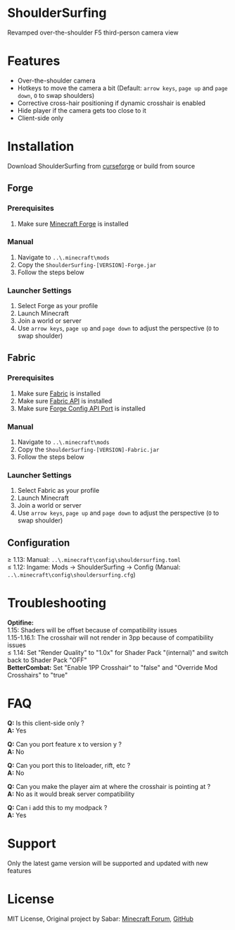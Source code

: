 # ShoulderSurfing #

Revamped over-the-shoulder F5 third-person camera view

# Features #

* Over-the-shoulder camera
* Hotkeys to move the camera a bit (Default: `arrow keys`, `page up` and `page down`, `O` to swap shoulders)
* Corrective cross-hair positioning if dynamic crosshair is enabled
* Hide player if the camera gets too close to it
* Client-side only

# Installation #

Download ShoulderSurfing from [curseforge](https://www.curseforge.com/minecraft/mc-mods/shoulder-surfing-reloaded/files/) or build from source

## Forge ##

### Prerequisites ###

1. Make sure [Minecraft Forge](http://files.minecraftforge.net/) is installed

### Manual ###

1. Navigate to `..\.minecraft\mods`
2. Copy the `ShoulderSurfing-[VERSION]-Forge.jar`
3. Follow the steps below

### Launcher Settings ###

1. Select Forge as your profile
2. Launch Minecraft
3. Join a world or server
4. Use `arrow keys`, `page up` and `page down` to adjust the perspective (`O` to swap shoulder)

## Fabric ##

### Prerequisites ###

1. Make sure [Fabric](https://fabricmc.net/) is installed
2. Make sure [Fabric API](https://www.curseforge.com/minecraft/mc-mods/fabric-api) is installed
3. Make sure [Forge Config API Port](https://www.curseforge.com/minecraft/mc-mods/forge-config-api-port-fabric) is installed

### Manual ###

1. Navigate to `..\.minecraft\mods`
2. Copy the `ShoulderSurfing-[VERSION]-Fabric.jar`
3. Follow the steps below

### Launcher Settings ###

1. Select Fabric as your profile
2. Launch Minecraft
3. Join a world or server
4. Use `arrow keys`, `page up` and `page down` to adjust the perspective (`O` to swap shoulder)

## Configuration ##

≥ 1.13: Manual: `..\.minecraft\config\shouldersurfing.toml`  
≤ 1.12: Ingame: Mods -> ShoulderSurfing -> Config (Manual: `..\.minecraft\config\shouldersurfing.cfg`)

# Troubleshooting #

**Optifine:**  
1.15: Shaders will be offset because of compatibility issues  
1.15-1.16.1: The crosshair will not render in 3pp because of compatibility issues  
≤ 1.14: Set "Render Quality" to "1.0x" for Shader Pack "(internal)" and switch back to Shader Pack "OFF"  
**BetterCombat:** Set "Enable 1PP Crosshair" to "false" and "Override Mod Crosshairs" to "true"

# FAQ #

**Q:** Is this client-side only ?  
**A:** Yes

**Q:** Can you port feature x to version y ?  
**A:** No

**Q:** Can you port this to liteloader, rift, etc ?  
**A:** No

**Q:** Can you make the player aim at where the crosshair is pointing at ?  
**A:** No as it would break server compatibility

**Q:** Can i add this to my modpack ?  
**A:** Yes

# Support #

Only the latest game version will be supported and updated with new features

# License #

MIT License, Original project by Sabar: [Minecraft Forum](https://www.minecraftforum.net/forums/mapping-and-modding-java-edition/minecraft-mods/1287308-shoulder-surfing-modded-third-person-camera), [GitHub](https://github.com/sabarjp/ShoulderSurfing)
